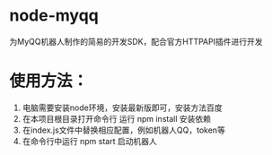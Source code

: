 # node-myqq
为MyQQ机器人制作的简易的开发SDK，配合官方HTTPAPI插件进行开发

# 使用方法：
1. 电脑需要安装node环境，安装最新版即可，安装方法百度
2. 在本项目根目录打开命令行 运行 npm install 安装依赖
3. 在index.js文件中替换相应配置，例如机器人QQ，token等
4. 在命令行中运行 npm start 启动机器人
